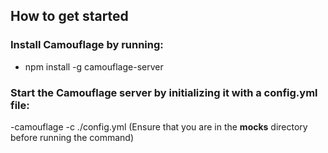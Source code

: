 ## How to get started

### Install Camouflage by running:
- npm install -g camouflage-server



### Start the Camouflage server by initializing it with a config.yml file:

-camouflage -c ./config.yml (Ensure that you are in the __mocks__ directory before running the command)
